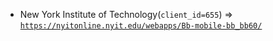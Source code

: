  - New York Institute of Technology(`client_id=655`) => [`https://nyitonline.nyit.edu/webapps/Bb-mobile-bb_bb60/`](https://nyitonline.nyit.edu/webapps/Bb-mobile-bb_bb60/)

